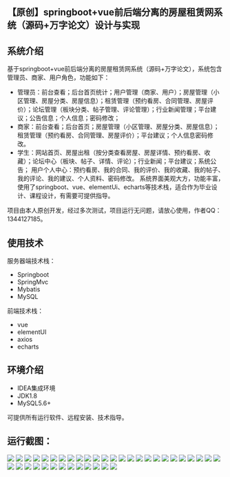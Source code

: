 ## 【原创】springboot+vue前后端分离的房屋租赁网系统（源码+万字论文）设计与实现

## 系统介绍

基于springboot+vue前后端分离的房屋租赁网系统（源码+万字论文），系统包含管理员、商家、用户角色，功能如下：
- 管理员：前台查看；后台首页统计；用户管理（商家、用户）；房屋管理（小区管理、房屋分类、房屋信息）；租赁管理（预约看房、合同管理、房屋评价）；论坛管理（板块分类、帖子管理、评论管理）；行业新闻管理；平台建议；公告信息；个人信息；密码修改；
- 商家：前台查看；后台首页；房屋管理（小区管理、房屋分类、房屋信息）；租赁管理（预约看房、合同管理、房屋评价）；平台建议；个人信息密码修改。
- 学生：网站首页、房屋出租（按分类查看房屋、房屋详情、预约看房、收藏）；论坛中心（板块、帖子、详情、评论）；行业新闻；平台建议；系统公告；
用户个人中心：预约看房、我的合同、我的评价、我的收藏、我的帖子、我的评论、我的建议、个人资料、密码修改。
系统界面美观大方，功能丰富，使用了springboot、vue、elementUi、echarts等技术栈，适合作为毕业设计、课程设计，有需要可提供指导。

项目由本人原创开发，经过多次测试，项目运行无问题，请放心使用，作者QQ：1344127185。

## 使用技术

服务器端技术栈：

- Springboot
- SpringMvc
- Mybatis
- MySQL

前端技术栈：

- vue
- elementUI
- axios
- echarts

## 环境介绍

- IDEA集成环境
- JDK1.8
- MySQL5.6+

可提供所有运行软件、远程安装、技术指导。

## 运行截图：
![](https://github.com/itcoderyhl/house-rent-server/blob/main/images/1.png)
![](https://github.com/itcoderyhl/house-rent-server/blob/main/images/2.png)
![](https://github.com/itcoderyhl/house-rent-server/blob/main/images/3.png)
![](https://github.com/itcoderyhl/house-rent-server/blob/main/images/4.png)
![](https://github.com/itcoderyhl/house-rent-server/blob/main/images/5.png)
![](https://github.com/itcoderyhl/house-rent-server/blob/main/images/6.png)
![](https://github.com/itcoderyhl/house-rent-server/blob/main/images/7.png)
![](https://github.com/itcoderyhl/house-rent-server/blob/main/images/8.png)
![](https://github.com/itcoderyhl/house-rent-server/blob/main/images/9.png)
![](https://github.com/itcoderyhl/house-rent-server/blob/main/images/10.png)
![](https://github.com/itcoderyhl/house-rent-server/blob/main/images/11.png)
![](https://github.com/itcoderyhl/house-rent-server/blob/main/images/12.png)
![](https://github.com/itcoderyhl/house-rent-server/blob/main/images/13.png)
![](https://github.com/itcoderyhl/house-rent-server/blob/main/images/14.png)
![](https://github.com/itcoderyhl/house-rent-server/blob/main/images/15.png)
![](https://github.com/itcoderyhl/house-rent-server/blob/main/images/16.png)
![](https://github.com/itcoderyhl/house-rent-server/blob/main/images/17.png)
![](https://github.com/itcoderyhl/house-rent-server/blob/main/images/18.png)
![](https://github.com/itcoderyhl/house-rent-server/blob/main/images/19.png)
![](https://github.com/itcoderyhl/house-rent-server/blob/main/images/20.png)
![](https://github.com/itcoderyhl/house-rent-server/blob/main/images/21.png)
![](https://github.com/itcoderyhl/house-rent-server/blob/main/images/22.png)
![](https://github.com/itcoderyhl/house-rent-server/blob/main/images/23.png)
![](https://github.com/itcoderyhl/house-rent-server/blob/main/images/24.png)
![](https://github.com/itcoderyhl/house-rent-server/blob/main/images/25.png)
![](https://github.com/itcoderyhl/house-rent-server/blob/main/images/26.png)
![](https://github.com/itcoderyhl/house-rent-server/blob/main/images/27.png)
![](https://github.com/itcoderyhl/house-rent-server/blob/main/images/28.png)
![](https://github.com/itcoderyhl/house-rent-server/blob/main/images/29.png)
![](https://github.com/itcoderyhl/house-rent-server/blob/main/images/30.png)
![](https://github.com/itcoderyhl/house-rent-server/blob/main/images/31.png)
![](https://github.com/itcoderyhl/house-rent-server/blob/main/images/32.png)
![](https://github.com/itcoderyhl/house-rent-server/blob/main/images/33.png)
![](https://github.com/itcoderyhl/house-rent-server/blob/main/images/34.png)
![](https://github.com/itcoderyhl/house-rent-server/blob/main/images/35.png)
![](https://github.com/itcoderyhl/house-rent-server/blob/main/images/36.png)
![](https://github.com/itcoderyhl/house-rent-server/blob/main/images/37.png)
![](https://github.com/itcoderyhl/house-rent-server/blob/main/images/38.png)
